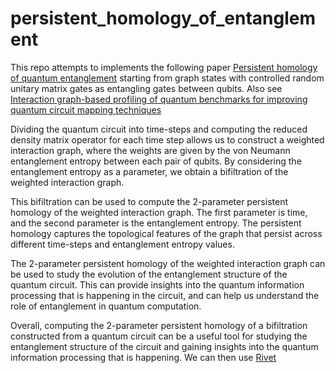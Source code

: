 # persistent_homology_of_entanglement
This repo attempts to implements the following paper [Persistent homology of quantum entanglement](https://arxiv.org/abs/2110.10214) starting from graph states with controlled random unitary matrix gates as entangling gates between qubits. Also see [Interaction graph-based profiling of quantum benchmarks for improving quantum circuit mapping techniques](https://arxiv.org/abs/2212.06640)

Dividing the quantum circuit into time-steps and computing the reduced density matrix operator for each time step allows us to construct a weighted interaction graph, where the weights are given by the von Neumann entanglement entropy between each pair of qubits. By considering the entanglement entropy as a parameter, we obtain a bifiltration of the weighted interaction graph.

This bifiltration can be used to compute the 2-parameter persistent homology of the weighted interaction graph. The first parameter is time, and the second parameter is the entanglement entropy. The persistent homology captures the topological features of the graph that persist across different time-steps and entanglement entropy values.

The 2-parameter persistent homology of the weighted interaction graph can be used to study the evolution of the entanglement structure of the quantum circuit. This can provide insights into the quantum information processing that is happening in the circuit, and can help us understand the role of entanglement in quantum computation.

Overall, computing the 2-parameter persistent homology of a bifiltration constructed from a quantum circuit can be a useful tool for studying the entanglement structure of the circuit and gaining insights into the quantum information processing that is happening. We can then use [Rivet](https://github.com/rivetTDA/rivet)
